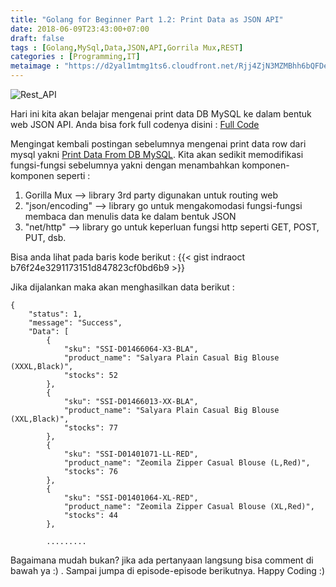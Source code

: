 ```yaml
---
title: "Golang for Beginner Part 1.2: Print Data as JSON API"
date: 2018-06-09T23:43:00+07:00
draft: false
tags : [Golang,MySql,Data,JSON,API,Gorrila Mux,REST]
categories : [Programming,IT]
metaimage : "https://d2yal1mtmg1ts6.cloudfront.net/Rjj4ZjN3MZMBhh6bQFDeNg-_SgSPHq2-IVHaY_uEvOHKmOhRNmphIQTdgmf0aNdgZV_4"
---
```

![Rest_API](https://d2yal1mtmg1ts6.cloudfront.net/Rjj4ZjN3MZMBhh6bQFDeNg-_SgSPHq2-IVHaY_uEvOHKmOhRNmphIQTdgmf0aNdgZV_4=w100)

Hari ini kita akan belajar mengenai print data DB MySQL ke dalam bentuk web JSON API. Anda bisa fork full codenya disini :
[Full Code](https://github.com/indraoct/go-for-beginner/blob/master/part1/WebAPI.v1.0.go)

Mengingat kembali postingan sebelumnya mengenai print data row dari mysql yakni [Print Data From DB MySQL](/golang-for-beginner-part-1-print-data-from-db-mysql-20180607/).
Kita akan sedikit memodifikasi fungsi-fungsi sebelumnya yakni dengan menambahkan komponen-komponen 
seperti : 

  1. Gorilla Mux --> library 3rd party digunakan untuk routing web
  2. "json/encoding" --> library go untuk mengakomodasi fungsi-fungsi membaca dan menulis data ke dalam bentuk JSON
  3. "net/http" --> library go untuk keperluan fungsi http seperti GET, POST, PUT, dsb.

Bisa anda lihat pada baris kode berikut :
{{< gist indraoct b76f24e3291173151d847823cf0bd6b9 >}}

Jika dijalankan maka akan menghasilkan data berikut : 
```
{
	"status": 1,
	"message": "Success",
	"Data": [
		{
			"sku": "SSI-D01466064-X3-BLA",
			"product_name": "Salyara Plain Casual Big Blouse (XXXL,Black)",
			"stocks": 52
		},
		{
			"sku": "SSI-D01466013-XX-BLA",
			"product_name": "Salyara Plain Casual Big Blouse (XXL,Black)",
			"stocks": 77
		},
		{
			"sku": "SSI-D01401071-LL-RED",
			"product_name": "Zeomila Zipper Casual Blouse (L,Red)",
			"stocks": 76
		},
		{
			"sku": "SSI-D01401064-XL-RED",
			"product_name": "Zeomila Zipper Casual Blouse (XL,Red)",
			"stocks": 44
		},
		
		.........

```

Bagaimana mudah bukan? jika ada pertanyaan langsung bisa comment di bawah ya :) . Sampai jumpa di episode-episode berikutnya.
Happy Coding :)
